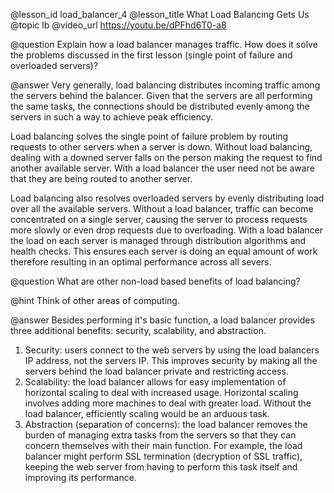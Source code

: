 @lesson_id
load_balancer_4
@lesson_title
What Load Balancing Gets Us
@topic
lb
@video_url
https://youtu.be/dPFhd6T0-a8

@question
Explain how a load balancer manages traffic. How does it solve the problems discussed in the first lesson (single point of failure and overloaded servers)?

@answer
Very generally, load balancing distributes incoming traffic among the servers behind the balancer. Given that the servers are all performing the same tasks, the connections should be distributed evenly among the servers in such a way to achieve peak efficiency.

Load balancing solves the single point of failure problem by routing requests to other servers when a server is down. Without load balancing, dealing with a downed server falls on the person making the request to find another available server. With a load balancer the user need not be aware that they are being routed to another server.

Load balancing also resolves overloaded servers by evenly distributing load over all the available servers. Without a load balancer, traffic can become concentrated on a single server, causing the server to process requests more slowly or even drop requests due to overloading. With a load balancer the load on each server is managed through distribution algorithms and health checks. This ensures each server is doing an equal amount of work therefore resulting in an optimal performance across all severs.

@question
What are other non-load based benefits of load balancing?

@hint
Think of other areas of computing.

@answer
Besides performing it's basic function, a load balancer provides three additional benefits: security, scalability, and abstraction.

1. Security: users connect to the web servers by using the load balancers IP address, not the servers IP. This improves security by making all the servers behind the load balancer private and restricting access.
2. Scalability: the load balancer allows for easy implementation of horizontal scaling to deal with increased usage. Horizontal scaling involves adding more machines to deal with greater load. Without the load balancer, efficiently scaling would be an arduous task.
3. Abstraction (separation of concerns): the load balancer removes the burden of managing extra tasks from the servers so that they can concern themselves with their main function. For example, the load balancer might perform SSL termination (decryption of SSL traffic), keeping the web server from having to perform this task itself and improving its performance.